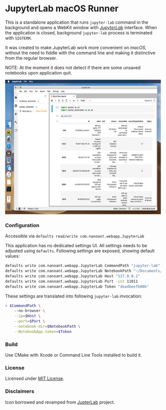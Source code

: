 JupyterLab macOS Runner
=======================

[lab]: https://jupyterlab.readthedocs.io/en/stable/

This is a standalone application that runs `jupyter-lab` command in the background and opens a WebKit window with [*JupyterLab*][lab] interface. When the application is closed, background `jupyter-lab` process is terminated with `SIGTERM`.

It was created to make JupyterLab work more convenient on *macOS*, without the need to fiddle with the command line and making it distinctive from the regular browser.

NOTE: At the moment it does not detect if there are some unsaved notebooks upon application quit.

<img src="Screenshot.png" width="640" height="436" alt="Screenshot">

### Configuration

Accessible via `defaults read/write com.nanoant.webapp.JupyterLab`

This application has no dedicated settings UI. All settings needs to be adjusted using `defaults`. Following settings are exposed, showing default values:
~~~bash
defaults write com.nanoant.webapp.JupyterLab CommandPath "jupyter-lab"
defaults write com.nanoant.webapp.JupyterLab NotebookPath "~/Documents/Notebooks"
defaults write com.nanoant.webapp.JupyterLab Host "127.0.0.1"
defaults write com.nanoant.webapp.JupyterLab Port -int 11011
defaults write com.nanoant.webapp.JupyterLab Token "deadbeefb00b"
~~~

These settings are translated into following `jupyter-lab` invocation:
~~~bash
> $CommandPath \
    --no-browser \
    --ip=$Host \
    --port=$Port \
    --notebook-dir=$NotebookPath \
    --NotebookApp.token=$Token
~~~

### Build

Use CMake with Xcode or Command Line Tools installed to build it.

### License

Licensed under [MIT License](LICENSE).

### Disclaimers

Icon borrowed and revamped from [JupterLab][lab] project.
